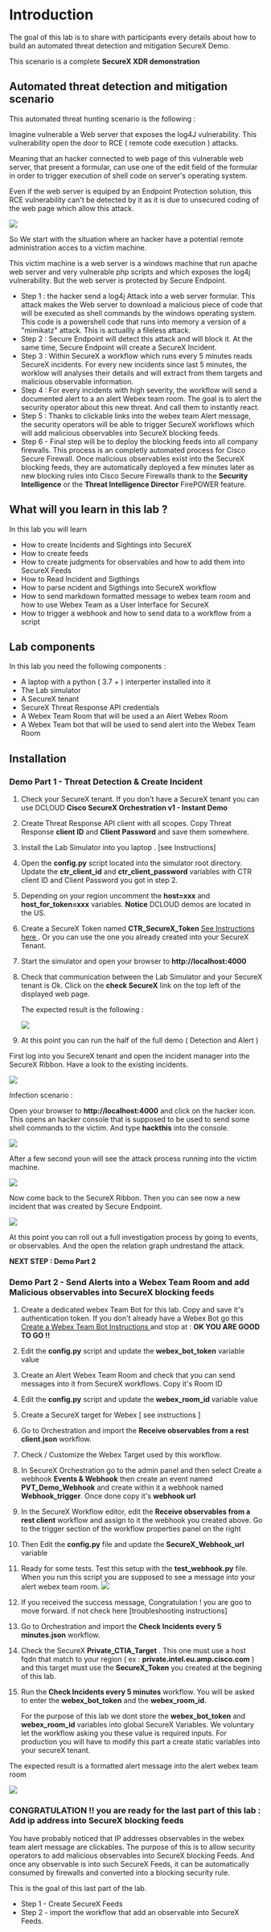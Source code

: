 # Introduction

The goal of this lab is to share with participants every details about how to build an automated threat detection and mitigation SecureX Demo.

This scenario is a complete **SecureX XDR demonstration**

## Automated threat detection and mitigation scenario

This automated threat hunting scenario is the following :

Imagine vulnerable a Web server that exposes the log4J vulnerability. This vulnerability open the door to RCE ( remote code execution ) attacks.  

Meaning that an hacker connected to web page of this vulnerable web server, that present a formular,  can use one of the edit field of the formular in order to trigger execution of shell code on server's operating system.

Even if the web server is equiped by an Endpoint Protection solution, this RCE vulnerability can't be detected by it as it is due to unsecured coding of the web page which allow this attack.

![](assets/img/0.png)

So We start with the situation where an hacker have a potential remote administration acces to a victim machine.

This victim machine is a web server is a windows machine that run apache web server and very vulnerable php scripts and which exposes the log4j vulnerability. But the web server is protected by Secure Endpoint.

- Step 1 : the hacker send a log4j Attack into a web server formular. This attack makes the Web server to download  a malicious piece of code that will be executed as shell commands by the windows operating system. This code is a powershell code that runs into memory a version of a "mimikatz" attack. This is actuallly a fileless attack.
- Step 2 : Secure Endpoint will detect this attack and will block it. At the same time, Secure Endpoint will create a SecureX Incident.
- Step 3 : Within SecureX a workflow which runs every 5 minutes reads SecureX incidents. For every new incidents since last 5 minutes, the worklow will analyses their details and will extract from them  targets and malicious observable information. 
- Step 4 : For every incidents with high severity, the workflow will send a documented alert to a an alert Webex team room. The goal is to alert the security operator about this new threat. And call them to instantly react.
- Step 5 : Thanks to clickable links into the webex team Alert message, the security operators will be able to trigger SecureX workflows which will add malicious observables into SecureX blocking feeds.
- Step 6 - Final step will be to deploy the blocking feeds into all company firewalls. This process is an completly automated process for Cisco Secure Firewall.  Once malicious observables exist into the SecureX blocking feeds, they are automatically deployed a few minutes later as new blocking rules into Cisco Secure Firewalls thank to the **Security Intelligence** or the **Threat Intelligence Director** FirePOWER feature.

## What will you learn in this lab ?

In this lab you will learn 

- How to create Incidents and Sightings into SecureX
- How to create feeds
- How to create judgments for observables and how to add them into SecureX Feeds
- How to Read Incident and Sigthings
- How to parse ncident and Sigthings into SecureX workflow
- How to send markdown formatted message to webex team room and how to use Webex Team as a User Interface for SecureX
- How to trigger a webhook and how to send data to a workflow from a script
 

## Lab components

In this lab you need the following components :

- A laptop with a python ( 3.7 + ) interperter installed into it
- The Lab simulator
- A SecureX tenant
- SecureX Threat Response API credentials
- A Webex Team Room that will be used a an Alert Webex Room
- A Webex Team bot that will be used to send alert into the Webex Team Room

## Installation

### Demo Part 1 - Threat Detection & Create Incident 

1. Check your SecureX tenant. If you don't have a SecureX tenant you can use DCLOUD **Cisco SecureX Orchestration v1 - Instant Demo** 
2. Create Threat Response API client with all scopes. Copy Threat Response **client ID** and **Client Password** and save them somewhere.
3. Install the Lab Simulator into you laptop . [see Instructions]
4. Open the **config.py** script located into the simulator root directory. Update the **ctr_client_id** and **ctr_client_password** variables with  CTR client ID and Client Password you got in step 2. 
5. Depending on your region uncomment the **host=xxx** and **host_for_token=xxx** variables. **Notice** DCLOUD demos are located in the US.
6. Create a SecureX Token named **CTR_SecureX_Token** [ See Instructions here ](https://ciscosecurity.github.io/sxo-05-security-workflows/account-keys/securex-token). Or you can use the one you already created into your SecureX Tenant.
7. Start the simulator and open your browser to **http://localhost:4000**
8. Check that communication between the Lab Simulator and your SecureX tenant is Ok. Click on the **check SecureX** link on the top left of the displayed web page. 

    The expected result is the following :

    ![](assets/img/3.png)

9. At this point you can run the half of the full demo ( Detection and Alert )

First log into you SecureX tenant and open the incident manager into the SecureX Ribbon. Have a look to the existing incidents.

![](assets/img/5.png)

Infection scenario :

Open your browser to  **http://localhost:4000** and click on the hacker icon.  This opens an hacker console that is supposed to be used to send some shell commands to the victim. And type **hackthis** into the console.

![](assets/img/4.png)

After a few second youn will see the attack process running into the victim machine.

![](assets/img/6.png)

Now come back to the SecureX Ribbon. Then you can see now a new incident that was created by Secure Endpoint.

![](assets/img/7.png)


At this point you can roll out a full investigation process by going to events, or observables. And the open the relation graph undrestand the attack.

**NEXT STEP : Demo Part 2** 

### Demo Part 2 - Send Alerts into a Webex Team Room and add Malicious observables into SecureX blocking feeds

1. Create a dedicated webex Team Bot for this lab. Copy and save it's authentication token. If you don't already have a Webex Bot go this [ Create a Webex Team Bot Instructions ](https://github.com/pcardotatgit/Create_a_Webex_Team_Bot) and stop at : **OK YOU ARE GOOD TO GO !!**
2. Edit the **config.py** script and update the **webex_bot_token** variable value
3. Create an Alert Webex Team Room and check that you can send messages into it from SecureX workflows. Copy it's Room ID
4. Edit the **config.py** script and update the **webex_room_id** variable value
5. Create a SecureX target for Webex [ see instructions ]
6. Go to Orchestration and import the **Receive observables from a rest client.json** workflow.
7. Check / Customize the Webex Target used by this workflow.
8. In SecureX Orchestration go to the admin panel and then select Create a webhook **Events & Webhook** then create an event named **PVT_Demo_Webhook** and create within it a webhook named **Webhook_trigger**. Once done copy it's **webhook url**
9. In the SecureX Workflow editor, edit the **Receive observables from a rest client** workflow and assign to it the webhook you created above. Go to the trigger section of the workflow properties panel on the right
10. Then Edit the **config.py** file and update the **SecureX_Webhook_url** variable
11. Ready for some tests.  Test this setup with the **test_webhook.py** file. When you run this script you are supposed to see a message into your alert webex team room.
![](assets/img/2.png)

10. If you received the success message, Congratulation ! you are goo to move forward. if not check here [troubleshooting instructions]
11. Go to Orchestration and import the **Check Incidents every 5 minutes.json** workflow.
12. Check the SecureX **Private_CTIA_Target** . This one must use a host fqdn that match to your region ( ex : **private.intel.eu.amp.cisco.com** ) and this target must use the **SecureX_Token** you created at the begining of this lab.
13. Run the **Check Incidents every 5 minutes** workflow. You will be asked to enter the **webex_bot_token** and the **webex_room_id**.

    For the purpose of this lab we dont store the **webex_bot_token** and **webex_room_id** variables into global SecureX Variables. We voluntary let the workflow asking you these value is required inputs.  For production you will have to modify this part a create static variables into your secureX tenant.

The expected result is a formatted alert message into the alert webex team room 

![](assets/img/1.png)

### CONGRATULATION !! you are ready for the last part of this lab : Add ip address into SecureX blocking feeds

You have probably noticed that IP addresses observables in the webex team alert message are clickables.  The purpose of this is to allow security operators to add malicious observables into SecureX blocking Feeds. And once any observable is into such SecureX Feeds, it can be automatically consumed by firewalls and converted into a blocking security rule.

This is the goal of this last part of the lab.

- Step 1 - Create SecureX Feeds
- Step 2 - import the workflow that add an observable into SecureX Feeds.

